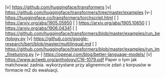 [v] https://github.com/huggingface/transformers
[v] https://github.com/huggingface/transformers/tree/master/examples
[v-] https://huggingface.co/transformers/torchscript.html
[ ] https://arxiv.org/abs/1905.05950
[ ] https://arxiv.org/abs/1905.10650
[ ] https://arxiv.org/abs/1906.04341
[ ] https://github.com/huggingface/transformers/blob/master/examples/run_bertology.py
[v] https://github.com/google-research/bert/blob/master/multilingual.md
[ ] https://github.com/huggingface/transformers/blob/master/examples/run_lm_finetuning.py
[v-] https://openai.com/blog/better-language-models/
[v] https://www.aclweb.org/anthology/C16-1079.pdf
        Paper o tym jak matchować zadnia. wykorzystane przy alignemncie zdań z korpusów w formacie m2 do ewaluacji.
